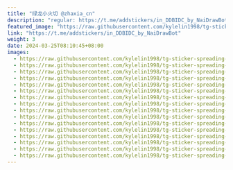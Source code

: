 ```yaml
---
title: "绿龙小火切 @zhaxia_cn"
description: "regular: https://t.me/addstickers/in_DDBIDC_by_NaiDrawBot"
featured_image: "https://raw.githubusercontent.com/kylelin1998/tg-sticker-spreading-worldwide-images/main/img/e13f4895-73f9-4efd-b622-f4e4ce2377f2.jpg"
link: "https://t.me/addstickers/in_DDBIDC_by_NaiDrawBot"
weight: 3
date: 2024-03-25T08:10:45+08:00
images:
  - https://raw.githubusercontent.com/kylelin1998/tg-sticker-spreading-worldwide-images/main/img/e13f4895-73f9-4efd-b622-f4e4ce2377f2.jpg
  - https://raw.githubusercontent.com/kylelin1998/tg-sticker-spreading-worldwide-images/main/img/295dfe21-d329-43fe-ab5c-541be8034571.jpg
  - https://raw.githubusercontent.com/kylelin1998/tg-sticker-spreading-worldwide-images/main/img/ccec3ea3-b7d4-40e7-8131-f26943a1df6e.jpg
  - https://raw.githubusercontent.com/kylelin1998/tg-sticker-spreading-worldwide-images/main/img/4402a12c-87cf-43d5-839c-815632daa2ea.jpg
  - https://raw.githubusercontent.com/kylelin1998/tg-sticker-spreading-worldwide-images/main/img/a2a555b7-f4e3-4f83-ae6f-1e89d17d4f5b.jpg
  - https://raw.githubusercontent.com/kylelin1998/tg-sticker-spreading-worldwide-images/main/img/9075587a-4960-48c6-9c92-83ae97ee444d.jpg
  - https://raw.githubusercontent.com/kylelin1998/tg-sticker-spreading-worldwide-images/main/img/f9691e0f-1c96-4aca-9ac1-60c1eeb82e4e.jpg
  - https://raw.githubusercontent.com/kylelin1998/tg-sticker-spreading-worldwide-images/main/img/4b1fa15a-bdd6-413e-98dd-179fe0113565.jpg
  - https://raw.githubusercontent.com/kylelin1998/tg-sticker-spreading-worldwide-images/main/img/a7916a2e-2d21-46d0-abd1-c65f95038adb.jpg
  - https://raw.githubusercontent.com/kylelin1998/tg-sticker-spreading-worldwide-images/main/img/2365bee4-c78f-4e4a-a79e-c3310156f547.jpg
  - https://raw.githubusercontent.com/kylelin1998/tg-sticker-spreading-worldwide-images/main/img/cbf12efe-8810-4787-a165-b6e35127e751.jpg
  - https://raw.githubusercontent.com/kylelin1998/tg-sticker-spreading-worldwide-images/main/img/defbc65a-abcd-49d3-8816-550ff491714d.jpg
  - https://raw.githubusercontent.com/kylelin1998/tg-sticker-spreading-worldwide-images/main/img/c67d890c-fbaa-4ef2-8f0b-7dcf222aad43.jpg
  - https://raw.githubusercontent.com/kylelin1998/tg-sticker-spreading-worldwide-images/main/img/b279a956-c3e4-4056-8f55-04d3e338c3be.jpg
  - https://raw.githubusercontent.com/kylelin1998/tg-sticker-spreading-worldwide-images/main/img/be109722-fd52-4511-b54c-b1b158f1a673.jpg
  - https://raw.githubusercontent.com/kylelin1998/tg-sticker-spreading-worldwide-images/main/img/0ca894e0-d24b-47bc-a5e3-eb9abae6b097.jpg
---
```


